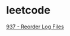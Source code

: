 # leetcode

[937 - Reorder Log Files](https://github.com/pqj163/leetcode/blob/main/937%20-%20Reorder%20Log%20Files/README.md)
